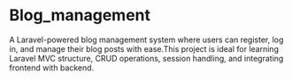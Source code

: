 # Blog_management
A Laravel-powered blog management system where users can register, log in, and manage their blog posts with ease.This project is ideal for learning Laravel MVC structure, CRUD operations, session handling, and integrating frontend with backend.
